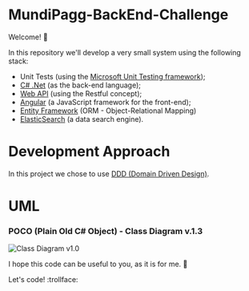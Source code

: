 # MundiPagg-BackEnd-Challenge

Welcome! :raised_hands:

In this repository we'll develop a very small system using the following stack:

* Unit Tests (using the [Microsoft Unit Testing framework](https://msdn.microsoft.com/en-us/library/ms243147.aspx));
* [C# .Net](https://msdn.microsoft.com/en-us/library/kx37x362.aspx) (as the back-end language);
* [Web API](https://msdn.microsoft.com/en-us/library/hh833994(v=vs.108).aspx) (using the Restful concept);
* [Angular](https://angularjs.org/) (a JavaScript framework for the front-end);
* [Entity Framework](https://msdn.microsoft.com/en-us/library/gg696172(v=vs.103).aspx) (ORM - Object-Relational Mapping)
* [ElasticSearch](https://www.elastic.co/) (a data search engine).

# Development Approach

In this project we chose to use [DDD (Domain Driven Design)](https://en.wikipedia.org/wiki/Domain-driven_design).

# UML

### POCO (Plain Old C# Object) - Class Diagram v.1.3

![Class Diagram v1.0](https://github.com/nmaia/MundiPagg-BackEnd-Challenge/blob/master/Images/UML/ClassDiagram_1.3.png)

I hope this code can be useful to you, as it is for me. :metal:

Let's code! :trollface:
